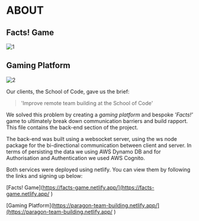# ABOUT

## Facts! Game

![1](https://user-images.githubusercontent.com/70659641/105608107-e3504480-5d99-11eb-93e9-df4292ccdf81.png)

## Gaming Platform

![2](https://user-images.githubusercontent.com/70659641/105608189-65406d80-5d9a-11eb-8499-47169b53acf8.png)

Our clients, the School of Code, gave us the brief:

>'Improve remote team building at the School of Code'

We solved this problem by creating a *gaming platform* and bespoke *'Facts!'* game to ultimately break down communication barriers and build rapport. This file contains the back-end section of the project.

The back-end was built using a websocket server, using the ws node package for the bi-directional communication between client and server. In terms of persisting the data we using AWS Dynamo DB and for Authorisation and Authentication we used AWS Cognito.

Both services were deployed using netlify. You can view them by following the links and signing up below:

[Facts! Game](https://facts-game.netlify.app/](https://facts-game.netlify.app/ )

[Gaming Platform](https://paragon-team-building.netlify.app/](https://paragon-team-building.netlify.app/ )
